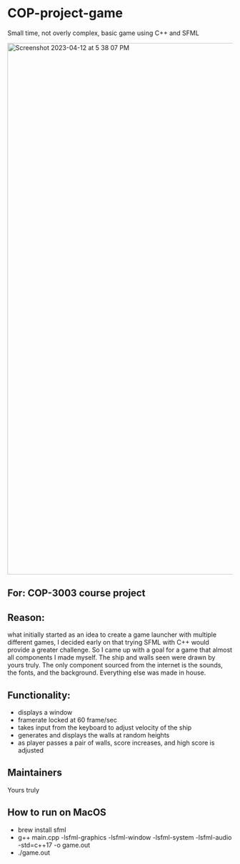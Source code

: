 # COP-project-game
Small time, not overly complex, basic game using C++ and SFML

<img width="1190" alt="Screenshot 2023-04-12 at 5 38 07 PM" src="https://user-images.githubusercontent.com/122639149/231594834-812202ef-cf23-4302-9355-bfaf6c86af0d.png">

## For: COP-3003 course project

## Reason: 
what initially started as an idea to create a game launcher with multiple different games, I decided early on that trying SFML with C++ would provide a greater challenge. So I came up with a goal for a game that almost all components I made myself. The ship and walls seen were drawn by yours truly. The only component sourced from the internet is the sounds, the fonts, and the background. Everything else was made in house. 

## Functionality: 
- displays a window
- framerate locked at 60 frame/sec
- takes input from the keyboard to adjust velocity of the ship
- generates and displays the walls at random heights
- as player passes a pair of walls, score increases, and high score is adjusted

## Maintainers
Yours truly

## How to run on MacOS

- brew install sfml
- g++ main.cpp -lsfml-graphics -lsfml-window -lsfml-system -lsfml-audio -std=c++17 -o game.out
- ./game.out
